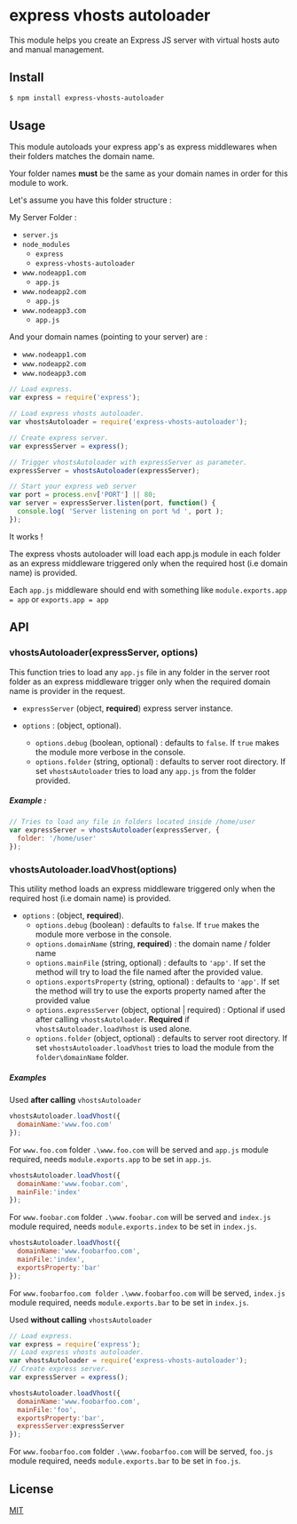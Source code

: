 # express vhosts autoloader

This module helps you create an Express JS server with virtual hosts auto and manual management.

## Install

```sh
$ npm install express-vhosts-autoloader
```

## Usage

This module autoloads your express app's as express middlewares when their folders matches the domain name.

Your folder names **must** be the same as your domain names in order for this module to work. 

Let's assume you have this folder structure :

My Server Folder :
* `server.js`
* `node_modules`
  * `express`
  * `express-vhosts-autoloader`
* `www.nodeapp1.com`
  * `app.js `
* `www.nodeapp2.com`
  * `app.js`
* `www.nodeapp3.com`
  * `app.js`

And your domain names (pointing to your server) are :
* `www.nodeapp1.com`
* `www.nodeapp2.com`
* `www.nodeapp3.com`

```javascript
// Load express.
var express = require('express');

// Load express vhosts autoloader.
var vhostsAutoloader = require('express-vhosts-autoloader');

// Create express server.
var expressServer = express();

// Trigger vhostsAutoloader with expressServer as parameter.
expressServer = vhostsAutoloader(expressServer);

// Start your express web server
var port = process.env['PORT'] || 80;
var server = expressServer.listen(port, function() {
  console.log( 'Server listening on port %d ', port );
});
```

It works !

The express vhosts autoloader will load each app.js module in each folder as an express middleware triggered only when the required host (i.e domain name) is provided.

Each `app.js` middleware should end with something like `module.exports.app = app` or `exports.app = app`

## API

### vhostsAutoloader(expressServer, options)

This function tries to load any `app.js` file in any folder in the server root folder as an express middleware trigger only when the required domain name is provider in the request.

* `expressServer` (object, **required**) express server instance.

* `options` : (object, optional).
  *  `options.debug` (boolean, optional) : defaults to `false`. If `true` makes the module more verbose in the console.
  *  `options.folder` (string, optional) : defaults to server root directory. If set `vhostsAutoloader` tries to load any `app.js` from the folder provided.

##### Example :

```javascript
// Tries to load any file in folders located inside /home/user
var expressServer = vhostsAutoloader(expressServer, {
  folder: '/home/user'
});
```
### vhostsAutoloader.loadVhost(options)

This utility method loads an express middleware triggered only when the required host (i.e domain name) is provided. 

* `options` : (object, **required**).
  *  `options.debug` (boolean) : defaults to `false`. If `true` makes the module more verbose in the console.
  *  `options.domainName` (string, **required**) : the domain name / folder name
  *  `options.mainFile` (string, optional) : defaults to `'app'`. If set the method will try to load the file named after the provided value. 
  *  `options.exportsProperty` (string, optional) : defaults to `'app'`. If set the method will try to use the exports property named after the provided value
  *  `options.expressServer` (object, optional | required) : Optional if used after calling `vhostsAutoloader`. **Required** if `vhostsAutoloader.loadVhost` is used alone.
  *  `options.folder` (object, optional) : defaults to server root directory. If set `vhostsAutoloader.loadVhost` tries to load the module from the `folder\domainName` folder.
 
##### Examples

Used **after calling** `vhostsAutoloader`

```javascript
vhostsAutoloader.loadVhost({
  domainName:'www.foo.com'
});
```
For `www.foo.com` folder `.\www.foo.com` will be served and `app.js` module required, needs `module.exports.app` to be set in `app.js`.

```javascript
vhostsAutoloader.loadVhost({
  domainName:'www.foobar.com',
  mainFile:'index'
});
```
For `www.foobar.com` folder `.\www.foobar.com` will be served and `index.js` module required, needs `module.exports.index` to be set in `index.js`.

```javascript
vhostsAutoloader.loadVhost({
  domainName:'www.foobarfoo.com',
  mainFile:'index',
  exportsProperty:'bar'
});
```
For `www.foobarfoo.com folder` `.\www.foobarfoo.com` will be served, `index.js` module required, needs `module.exports.bar` to be set in `index.js`.

Used **without calling** `vhostsAutoloader`

```javascript
// Load express.
var express = require('express');
// Load express vhosts autoloader.
var vhostsAutoloader = require('express-vhosts-autoloader');
// Create express server.
var expressServer = express();

vhostsAutoloader.loadVhost({
  domainName:'www.foobarfoo.com',
  mainFile:'foo',
  exportsProperty:'bar',
  expressServer:expressServer
});
```
For `www.foobarfoo.com` folder `.\www.foobarfoo.com` will be served, `foo.js` module required, needs `module.exports.bar` to be set in `foo.js`.

## License

[MIT](LICENSE)